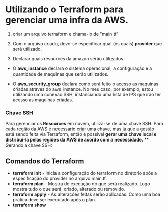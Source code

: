 # Utilizando o Terraform para gerenciar uma infra da AWS. 

1. criar um arquivo terraform e chama-lo de "main.tf"

2. Com o arquivo criado, deve-se especificar qual (os quais) **provider** que será utilizado.

3. Declarar quais resources da amazon serão utilizados. 
 - O **aws_instance**  declara o sistema operacional, a configuração e a quantidade de maquinas que serão utilizados.

 - O **aws_security_group** declara como será feito o acesso as maquinas criadas atraves do aws_instance. No meu caso, por exemplo, estou utilizando uma conexão SSH, instanciando uma lista de IPS que irão ter acesso as maquinas criadas.

### Chave SSH
Para gerenciar os **Resources** em nuvem, utiliza-se de uma chave SSH. Para cada região da AWS é necessario criar uma chave, mas já que a gestão está sendo feita via Terraform, então é possivel **gerar uma chave local e distribui-la pelas regiões da AWS de acordo com a necessidade.**
** Gerando a chave SSH:

## Comandos do Terraform
- **terraform init** - Inicia a configuração do terraform no diretorio após a especificação do provider no arquivo main.tf.
- **terraform plan** - Mostra de execução do que será realizado. Logo mostra tudo o que será, criado, alterado ou removido.
- **terraform apply** - As alterações feitas serão aplicadas. Como uma boa pratica deve ser executado após o plan.
- **terraform show**